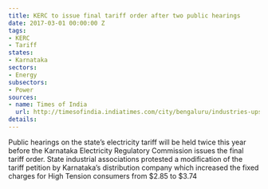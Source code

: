 ```yaml
---
title: KERC to issue final tariff order after two public hearings
date: 2017-03-01 00:00:00 Z
tags:
- KERC
- Tariff
states:
- Karnataka
sectors:
- Energy
subsectors:
- Power
sources:
- name: Times of India
  url: http://timesofindia.indiatimes.com/city/bengaluru/industries-upset-over-hike-in-fixed-charges-kerc-to-hear-objections-again/articleshow/57276758.cms
details: 
---
```


Public hearings on the state’s electricity tariff will be held twice this year before the Karnataka Electricity Regulatory Commission issues the final tariff order. State industrial associations protested a modification of the tariff petition by Karnataka’s distribution company which increased the fixed charges for High Tension consumers from $2.85 to $3.74
